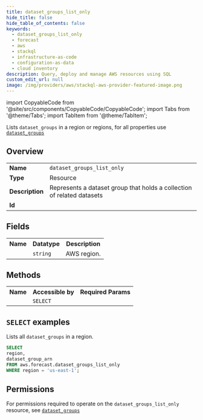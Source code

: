 ```yaml
---
title: dataset_groups_list_only
hide_title: false
hide_table_of_contents: false
keywords:
  - dataset_groups_list_only
  - forecast
  - aws
  - stackql
  - infrastructure-as-code
  - configuration-as-data
  - cloud inventory
description: Query, deploy and manage AWS resources using SQL
custom_edit_url: null
image: /img/providers/aws/stackql-aws-provider-featured-image.png
---
```


import CopyableCode from '@site/src/components/CopyableCode/CopyableCode';
import Tabs from '@theme/Tabs';
import TabItem from '@theme/TabItem';

Lists <code>dataset_groups</code> in a region or regions, for all properties use <a href="/providers/aws/serviceName/dataset_groups/"><code>dataset_groups</code></a>

## Overview
<table><tbody>
<tr><td><b>Name</b></td><td><code>dataset_groups_list_only</code></td></tr>
<tr><td><b>Type</b></td><td>Resource</td></tr>
<tr><td><b>Description</b></td><td>Represents a dataset group that holds a collection of related datasets</td></tr>
<tr><td><b>Id</b></td><td><CopyableCode code="aws.forecast.dataset_groups_list_only" /></td></tr>
</tbody></table>

## Fields
<table><tbody><tr><th>Name</th><th>Datatype</th><th>Description</th></tr><tr><td><CopyableCode code="region" /></td><td><code>string</code></td><td>AWS region.</td></tr>
</tbody></table>

## Methods

<table><tbody>
  <tr>
    <th>Name</th>
    <th>Accessible by</th>
    <th>Required Params</th>
  </tr>
  <tr>
    <td><CopyableCode code="list_resources" /></td>
    <td><code>SELECT</code></td>
    <td><CopyableCode code="region" /></td>
  </tr>
</tbody></table>

## `SELECT` examples
Lists all <code>dataset_groups</code> in a region.
```sql
SELECT
region,
dataset_group_arn
FROM aws.forecast.dataset_groups_list_only
WHERE region = 'us-east-1';
```


## Permissions

For permissions required to operate on the <code>dataset_groups_list_only</code> resource, see <a href="/providers/aws/forecast/dataset_groups/#permissions"><code>dataset_groups</code></a>

